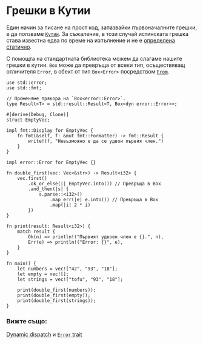 # Грешки в Кутии

Един начин за писане на прост код, запазвайки първоначалните грешки, е да
ползваме [`Кутии`][box]. За съжаление, в този случай истинската грешка става
известна едва по време на изпълнение и не е [определена
статично][dynamic_dispatch].

С помощта на стандартната библиотека можем да слагаме нашите грешки в кутии.
`Box` може да превръща от всеки тип, осъществяващ отличителя `Error`, в обект от
тип `Box<Error>` посредством [`From`][from].

```rust,editable
use std::error;
use std::fmt;

// Променяме прякора на `Box<error::Error>`.
type Result<T> = std::result::Result<T, Box<dyn error::Error>>;

#[derive(Debug, Clone)]
struct EmptyVec;

impl fmt::Display for EmptyVec {
    fn fmt(&self, f: &mut fmt::Formatter) -> fmt::Result {
        write!(f, "Невъзможно е да се удвои първия член.")
    }
}

impl error::Error for EmptyVec {}

fn double_first(vec: Vec<&str>) -> Result<i32> {
    vec.first()
        .ok_or_else(|| EmptyVec.into()) // Превръща в Box
        .and_then(|s| {
            s.parse::<i32>()
                .map_err(|e| e.into()) // Превръща в Box
                .map(|i| 2 * i)
        })
}

fn print(result: Result<i32>) {
    match result {
        Ok(n) => println!("Първият удвоен член е {}.", n),
        Err(e) => println!("Error: {}", e),
    }
}

fn main() {
    let numbers = vec!["42", "93", "18"];
    let empty = vec![];
    let strings = vec!["tofu", "93", "18"];

    print(double_first(numbers));
    print(double_first(empty));
    print(double_first(strings));
}
```

### Вижте също:

[Dynamic dispatch][dynamic_dispatch] и [`Error` trait][error]

[box]: https://doc.rust-lang.org/std/boxed/struct.Box.html
[dynamic_dispatch]: https://doc.rust-lang.org/book/ch17-02-trait-objects.html#trait-objects-perform-dynamic-dispatch
[error]: https://doc.rust-lang.org/std/error/trait.Error.html
[from]: https://doc.rust-lang.org/std/convert/trait.From.html
